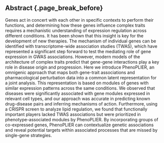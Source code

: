 ## Abstract {.page_break_before}

Genes act in concert with each other in specific contexts to perform their functions, and determining how these genes influence complex traits requires a mechanistic understanding of expression regulation across different conditions.
It has been shown that this insight is key for the development of new therapies.
The mechanism of individual genes can be identified with transcriptome-wide association studies (TWAS), which have represented a significant step forward to test the mediating role of gene expression in GWAS associations.
However, modern models of the architecture of complex traits predict that gene-gene interactions play a key role in disease origin and progression.
Here we introduce PhenoPLIER, an omnigenic approach that maps both gene-trait associations and pharmacological perturbation data into a common latent representation for a joint analysis.
This representation is based on modules of genes with similar expression patterns across the same conditions.
We observed that diseases were significantly associated with gene modules expressed in relevant cell types, and our approach was accurate in predicting known drug-disease pairs and inferring mechanisms of action.
Furthermore, using a CRISPR screen to analyze lipid regulation, we found that functionally important players lacked TWAS associations but were prioritized in phenotype-associated modules by PhenoPLIER.
By incorporating groups of co-expressed genes, PhenoPLIER can contextualize genetic associations and reveal potential targets within associated processes that are missed by single-gene strategies.
